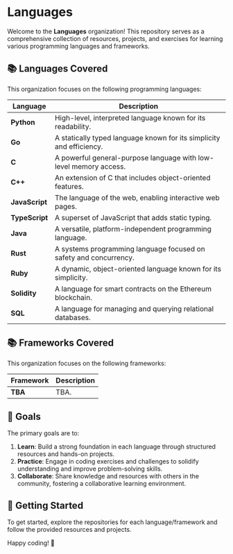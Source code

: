 # Languages

Welcome to the **Languages** organization! This repository serves as a comprehensive collection of resources, projects, and exercises for learning various programming languages and frameworks.

## 📚 Languages Covered

This organization focuses on the following programming languages:

| Language        | Description                              |
|------------------|------------------------------------------|
| **Python**       | High-level, interpreted language known for its readability. |
| **Go**           | A statically typed language known for its simplicity and efficiency. |
| **C**            | A powerful general-purpose language with low-level memory access. |
| **C++**          | An extension of C that includes object-oriented features. |
| **JavaScript**   | The language of the web, enabling interactive web pages. |
| **TypeScript**   | A superset of JavaScript that adds static typing. |
| **Java**         | A versatile, platform-independent programming language. |
| **Rust**         | A systems programming language focused on safety and concurrency. |
| **Ruby**         | A dynamic, object-oriented language known for its simplicity. |
| **Solidity**     | A language for smart contracts on the Ethereum blockchain. |
| **SQL**          | A language for managing and querying relational databases. |

## 📚 Frameworks Covered

This organization focuses on the following frameworks:

| Framework        | Description                              |
|------------------|------------------------------------------|
| **TBA**       | TBA. |

## 🎯 Goals

The primary goals are to:

1. **Learn**: Build a strong foundation in each language through structured resources and hands-on projects.
2. **Practice**: Engage in coding exercises and challenges to solidify understanding and improve problem-solving skills.
3. **Collaborate**: Share knowledge and resources with others in the community, fostering a collaborative learning environment.

## 🚀 Getting Started

To get started, explore the repositories for each language/framework and follow the provided resources and projects.

Happy coding! 🎉
